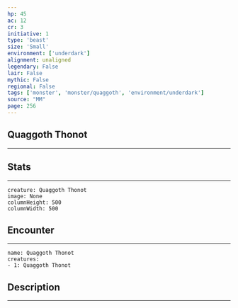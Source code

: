 ```yaml
---
hp: 45
ac: 12
cr: 3
initiative: 1
type: 'beast'    
size: 'Small'
environment: ['underdark']
alignment: unaligned
legendary: False
lair: False
mythic: False
regional: False
tags: ['monster', 'monster/quaggoth', 'environment/underdark']
source: "MM"
page: 256
---
```


## Quaggoth Thonot
---



## Stats
---

```statblock
creature: Quaggoth Thonot
image: None
columnHeight: 500
columnWidth: 500
```

## Encounter
---

```encounter-table
name: Quaggoth Thonot
creatures:
- 1: Quaggoth Thonot
```

## Description
---




